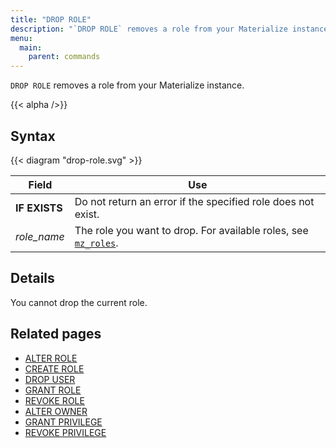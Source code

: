 ```yaml
---
title: "DROP ROLE"
description: "`DROP ROLE` removes a role from your Materialize instance."
menu:
  main:
    parent: commands
---
```


`DROP ROLE` removes a role from your Materialize instance.

{{< alpha />}}

## Syntax

{{< diagram "drop-role.svg" >}}

Field | Use
------|-----
**IF EXISTS** | Do not return an error if the specified role does not exist.
_role_name_ | The role you want to drop. For available roles, see [`mz_roles`](/sql/system-catalog/mz_catalog#mz_roles).

## Details

You cannot drop the current role.

## Related pages

- [ALTER ROLE](../alter-role)
- [CREATE ROLE](../create-role)
- [DROP USER](../drop-user)
- [GRANT ROLE](../grant-role)
- [REVOKE ROLE](../revoke-role)
- [ALTER OWNER](../alter-owner)
- [GRANT PRIVILEGE](../grant-privilege)
- [REVOKE PRIVILEGE](../revoke-privilege)
